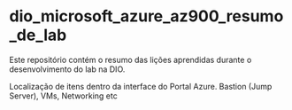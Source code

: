 # dio_microsoft_azure_az900_resumo_de_lab
Este repositório contém o resumo das lições aprendidas durante o desenvolvimento do lab na DIO.

Localização de itens dentro da interface do Portal Azure.
Bastion (Jump Server), VMs, Networking etc
